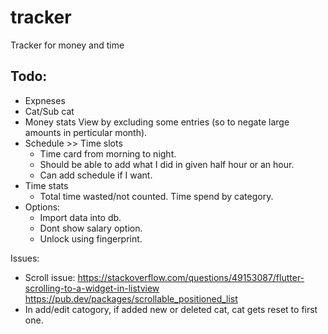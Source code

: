 # tracker
Tracker for money and time

## Todo:
-   Expneses
-   Cat/Sub cat
-   Money stats
        View by excluding some entries (so to negate large amounts in perticular month).
-   Schedule >> Time slots
    -   Time card from morning to night.
    -   Should be able to add what I did in given half hour or an hour.
    -   Can add schedule if I want.
-   Time stats
    -   Total time wasted/not counted.
        Time spend by category.
-   Options:
    -   Import data into db.
    -   Dont show salary option.
    -   Unlock using fingerprint.


Issues:
- Scroll issue: https://stackoverflow.com/questions/49153087/flutter-scrolling-to-a-widget-in-listview
https://pub.dev/packages/scrollable_positioned_list
- In add/edit catogory, if added new or deleted cat, cat gets reset to first one.


